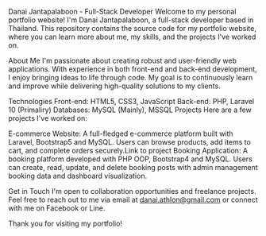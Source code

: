 Danai Jantapalaboon - Full-Stack Developer
Welcome to my personal portfolio website! I'm Danai Jantapalaboon, a full-stack developer based in Thailand. This repository contains the source code for my portfolio website, where you can learn more about me, my skills, and the projects I've worked on.

About Me
I'm passionate about creating robust and user-friendly web applications. With experience in both front-end and back-end development, I enjoy bringing ideas to life through code. My goal is to continuously learn and improve while delivering high-quality solutions to my clients.

Technologies
Front-end: HTML5, CSS3, JavaScript
Back-end: PHP, Laravel 10 (Primaliry)
Databases: MySQL (Mainly), MSSQL
Projects
Here are a few projects I've worked on:

E-commerce Website: A full-fledged e-commerce platform built with Laravel, Bootstrap5 and MySQL. Users can browse products, add items to cart, and complete orders securely.Link to project
Booking Application: A booking platform developed with PHP OOP, Bootstrap4 and MySQL. Users can create, read, update, and delete booking posts with admin management booking data and dashboard visualization.

Get in Touch
I'm open to collaboration opportunities and freelance projects. Feel free to reach out to me via email at danai.athlon@gmail.com or connect with me on Facebook or Line.

Thank you for visiting my portfolio!
